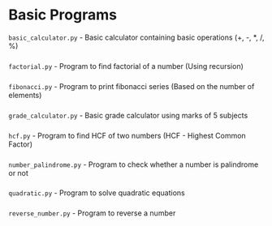 # Basic Programs
``` basic_calculator.py ``` - Basic calculator containing basic operations (+, -, *, /, %)
###
``` factorial.py ``` - Program to find factorial of a number (Using recursion)
###
``` fibonacci.py ``` - Program to print fibonacci series (Based on the number of elements)
###
``` grade_calculator.py ``` - Basic grade calculator using marks of 5 subjects
###
``` hcf.py ``` - Program to find HCF of two numbers (HCF - Highest Common Factor)
###
``` number_palindrome.py ``` - Program to check whether a number is palindrome or not
###
``` quadratic.py ``` - Program to solve quadratic equations
###
``` reverse_number.py ``` - Program to reverse a number
###